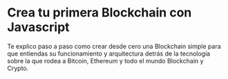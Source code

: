 # Crea tu primera Blockchain con Javascript

Te explico paso a paso como crear desde cero una Blockchain simple para que entiendas su funcionamiento y arquitectura detrás de la tecnología
sobre la que rodea a Bitcoin, Ethereum y todo el mundo Blockchain y Crypto.
